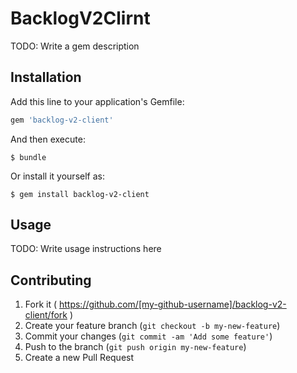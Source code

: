 # BacklogV2Clirnt

TODO: Write a gem description

## Installation

Add this line to your application's Gemfile:

```ruby
gem 'backlog-v2-client'
```

And then execute:

    $ bundle

Or install it yourself as:

    $ gem install backlog-v2-client

## Usage

TODO: Write usage instructions here

## Contributing

1. Fork it ( https://github.com/[my-github-username]/backlog-v2-client/fork )
2. Create your feature branch (`git checkout -b my-new-feature`)
3. Commit your changes (`git commit -am 'Add some feature'`)
4. Push to the branch (`git push origin my-new-feature`)
5. Create a new Pull Request
